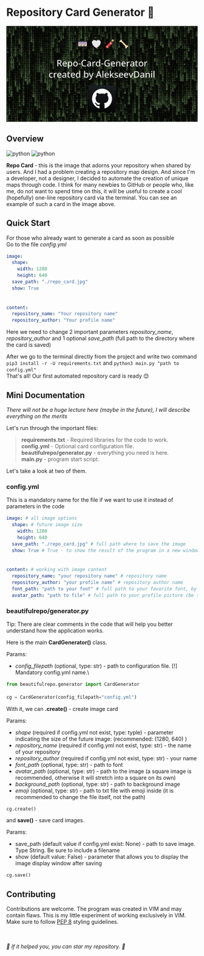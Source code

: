 # Repository Card Generator 🌠

![](beautifulrepo/assets/imgs/example.jpg)

## Overview
![python](https://img.shields.io/badge/3.8-python-blue?logo=python&logoColor=white)
![python](https://img.shields.io/badge/1.0.0-latest-dark)

**Repo Card** - this is the image that adorns your repository when shared by users. And I had a problem creating a repository map design. And since I'm a developer, not a designer, I decided to automate the creation of unique maps through code.
I think for many newbies to GitHub or people who, like me, do not want to spend time on this, it will be useful to create a cool (hopefully) one-line repository card via the terminal. You can see an example of such a card in the image above.

## Quick Start
For those who already want to generate a card as soon as possible\
Go to the file *config.yml*
```yml
image:
  shape:
    width: 1280
    height: 640
  save_path: "./repo_card.jpg"
  show: True


content:
  repository_name: "Your repository name"
  repository_author: "Your profile name"
```
Here we need to change 2 important parameters _repository_name_, _repository_author_ and 1 optional _save_path_ (full path to the directory where the card is saved)

After we go to the terminal directly from the project and write two command `pip3 install -r -U requirements.txt` and `python3 main.py "path to config.yml"`\
That's all! Our first automated repository card is ready 😊

## Mini Documentation
_There will not be a huge lecture here (maybe in the future), I will describe everything on the merits_

Let's run through the important files:
> **requirements.txt** - Required libraries for the code to work.\
> **config.yml** - Optional card configuration file.\
> **beautifulrepo/generator.py** - everything you need is here.\
> **main.py** - program start script.

Let's take a look at two of them.

### config.yml
This is a mandatory name for the file if we want to use it instead of parameters in the code
```yml
image: # all image options
  shape: # future image size
    width: 1280
    height: 640
  save_path: "./repo_card.jpg" # full path where to save the image
  show: True # True - to show the result of the program in a new window, False if not needed


content: # working with image content
  repository_name: "your repository name" # repository name
  repository_author: "your profile name" # repository author name
  font_path: "path to your font" # full path to your favorite font, by default OpenSans
  avatar_path: "path to file" # full path to your profile picture (be sure to make it square)
```
### beautifulrepo/generator.py

Tip: There are clear comments in the code that will help you better understand how the application works.

Here is the main **CardGenerator()** class.

Params:
- _config_filepath_ (optional, type: str) - path to configuration file. [!] Mandatory config.yml name.\
```python
from beautifulrepo.generator import CardGenerator

cg = CardGenerator(config_filepath="config.yml")
```
With it, we can **.create()** - create image card

Params:
- _shape_ (required if config.yml not exist, type: typle) - parameter indicating the size of the future image: (recommended: (1280, 640) )
- _repository_name_ (required if config.yml not exist, type: str) - the name of your repository
- _repository_author_ (required if config.yml not exist, type: str) - your name
- _font_path_ (optional, type: str) - path to font
- _avatar_path_ (optional, type: str) - path to the image (a square image is recommended, otherwise it will stretch into a square on its own)
- _background_path_ (optional, type: str) - path to background image
- _emoji_ (optional, type: str) - path to txt file with emoji inside (it is recommended to change the file itself, not the path)
```python
cg.create()
```
and **save()** - save card images.

Params:
- save_path (default value if config.yml exist: None) - path to save image. Type String. Be sure to include a filename
- show (default value: False) - parameter that allows you to display the image display window after saving
```python
cg.save()
```
## Contributing
Contributions are welcome. The program was created in VIM and may contain flaws. This is my little experiment of working exclusively in VIM. Make sure to follow [PEP 8](https://peps.python.org/pep-0008/) styling guidelines.

\
\
*🌟 If it helped you, you can star my repository. 🤩*
